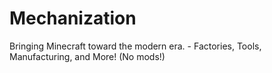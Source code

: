 Mechanization
=============

Bringing Minecraft toward the modern era. - Factories, Tools, Manufacturing, and More! (No mods!)
